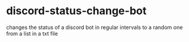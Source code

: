 # discord-status-change-bot
changes the status of a discord bot in regular intervals to a random one from a list in a txt file
